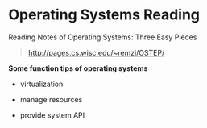 # Operating Systems Reading
Reading Notes of Operating Systems: Three Easy Pieces

> http://pages.cs.wisc.edu/~remzi/OSTEP/


**Some function tips of operating systems**
- virtualization

- manage resources

- provide system API

